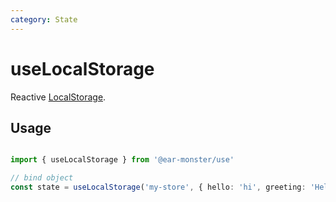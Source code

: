 ```yaml
---
category: State
---
```


# useLocalStorage

Reactive [LocalStorage](https://developer.mozilla.org/en-US/docs/Web/API/Window/localStorage). 

## Usage


```ts

import { useLocalStorage } from '@ear-monster/use'

// bind object
const state = useLocalStorage('my-store', { hello: 'hi', greeting: 'Hello' })

```

